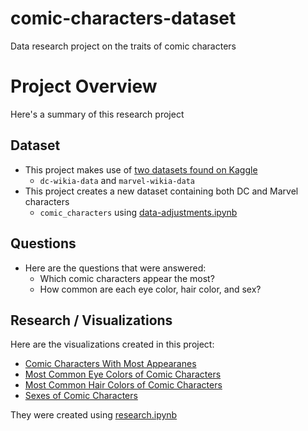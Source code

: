 # comic-characters-dataset
Data research project on the traits of comic characters

# Project Overview
Here's a summary of this research project
## Dataset
* This project makes use of [two datasets found on Kaggle](https://www.kaggle.com/datasets/fivethirtyeight/fivethirtyeight-comic-characters-dataset)
  * `dc-wikia-data` and `marvel-wikia-data`
* This project creates a new dataset containing both DC and Marvel characters
  - `comic_characters` using [data-adjustments.ipynb](src/data/data-adjustments.ipynb)
## Questions
* Here are the questions that were answered:
  * Which comic characters appear the most?
  * How common are each eye color, hair color, and sex?
## Research / Visualizations
Here are the visualizations created in this project:

  * [Comic Characters With Most Appearanes](src/visualizations/Comic_Characters_With_Most_Appearanes.png)
  * [Most Common Eye Colors of Comic Characters](src/visualizations/Most_Common_Eye_Colors_of_Comic_Characters.png)
  * [Most Common Hair Colors of Comic Characters](src/visualizations/Most_Common_Hair_Colors_of_Comic_Characters.png)
  * [Sexes of Comic Characters](src/visualizations/Sexes_of_Comic_Characters.png)

They were created using [research.ipynb](src/research.ipynb)
